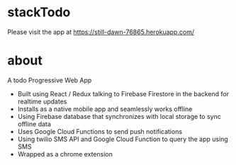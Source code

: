 # stackTodo
Please visit the app at https://still-dawn-76865.herokuapp.com/

# about
A todo Progressive Web App
- Built using React / Redux talking to Firebase Firestore in the backend for realtime updates
- Installs as a native mobile app and seamlessly works offline
- Using Firebase database that synchronizes with local storage to sync offline data
- Uses Google Cloud Functions to send push notifications
- Using twilio SMS API and Google Cloud Function to query the app using SMS
- Wrapped as a chrome extension
